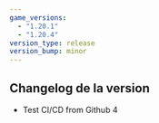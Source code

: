 ```yaml
---
game_versions:
  - "1.20.1"
  - "1.20.4"
version_type: release
version_bump: minor
---
```


## Changelog de la version
- Test CI/CD from Github 4
